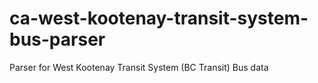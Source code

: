 ca-west-kootenay-transit-system-bus-parser
==========================================

Parser for West Kootenay Transit System (BC Transit) Bus data
